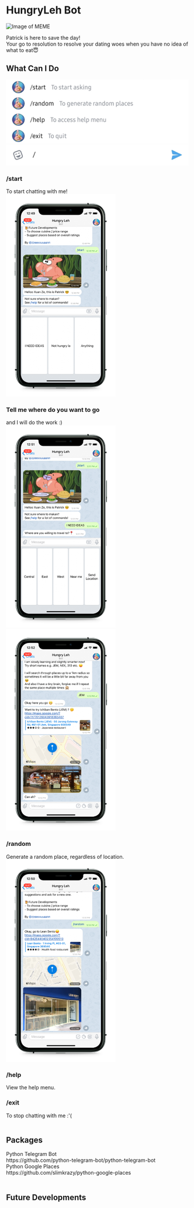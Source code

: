 
<h1>HungryLeh Bot</h1>

![Image of MEME](https://i.imgur.com/bDrj8Pd.png)

Patrick is here to save the day! <br>Your go to resolution to resolve your dating woes when you have no idea of what to eat😇

<h2>What Can I Do</h2>
<img src="commands.jpg" alt="commands" width="500"/>
<br>
<h3>/start</h3> To start chatting with me!
<br>
<img src="./imgs/start.png" alt="start" width="300"/>

<h3>Tell me where do you want to go</h3> and I will do the work :)
<br>
<img src="./imgs/location.png" alt="location" width="300"/><img src="./imgs/result.png" alt="result" width="300"/>

<h3>/random</h3> Generate a random place, regardless of location.
<br>
<img src="./imgs/random.png" alt="random" width="300"/>
<h3>/help</h3> View the help menu.
<h3>/exit</h3> To stop chatting with me :'(<br>

<br>
<h2>Packages</h2>
Python Telegram Bot<br>
https://github.com/python-telegram-bot/python-telegram-bot<br>
Python Google Places<br>
https://github.com/slimkrazy/python-google-places<br>

<br>
<h2>Future Developments</h2><br>

